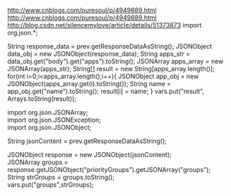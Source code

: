 http://www.cnblogs.com/puresoul/p/4949889.html
http://www.cnblogs.com/puresoul/p/4949889.html
http://blog.csdn.net/silencemylove/article/details/51373873
import org.json.*;

String response_data = prev.getResponseDataAsString();
JSONObject data_obj = new JSONObject(response_data);
String apps_str = data_obj.get("body").get("apps").toString();
JSONArray apps_array = new JSONArray(apps_str);
String[] result = new String[apps_array.length()];
for(int i=0;i<apps_array.length();i++){
    JSONObject app_obj = new JSONObject(apps_array.get(i).toString());
    String name = app_obj.get("name").toString();
    result[i] = name;
}
vars.put("result", Arrays.toString(result));


import org.json.JSONArray;  
import org.json.JSONException;  
import org.json.JSONObject;  

String jsonContent = prev.getResponseDataAsString();  

JSONObject response = new JSONObject(jsonContent);  
JSONArray groups = response.getJSONObject("priorityGroups").getJSONArray("groups");  
String strGroups = groups.toString();  
vars.put("groups",strGroups);  
